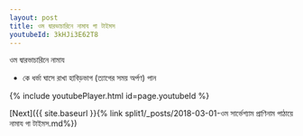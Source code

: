 ```yaml
---
layout: post
title: ওম দ্বারভাচারিনে নামায গা টাইমস
youtubeId: 3kHJi3E62T8
---
```

 
 
 ওম দ্বারভাচারিনে নামায  
 
 -  কে ধর্ভা ঘাসে রাখা হাবিড়ভাগ (ত্যাগের সময় অর্পণ) পান 
 
  
 
  
 
 
 
 
 
 


{% include youtubePlayer.html id=page.youtubeId %}
 
[Next]({{ site.baseurl }}{% link  split1/_posts/2018-03-01-ওম সার্ভেশ্যাম প্রাণিনাম পাঠায়ে নামায গা টাইমস.md%})
 
